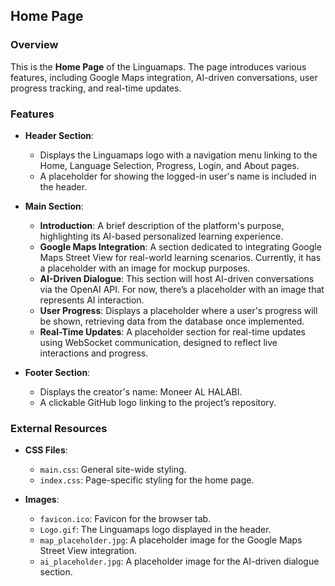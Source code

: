 
## Home Page

### Overview
This is the **Home Page** of the Linguamaps. The page introduces various features, including Google Maps integration, AI-driven conversations, user progress tracking, and real-time updates.

### Features
- **Header Section**: 
  - Displays the Linguamaps logo with a navigation menu linking to the Home, Language Selection, Progress, Login, and About pages.
  - A placeholder for showing the logged-in user's name is included in the header.

- **Main Section**:
  - **Introduction**: A brief description of the platform's purpose, highlighting its AI-based personalized learning experience.
  - **Google Maps Integration**: A section dedicated to integrating Google Maps Street View for real-world learning scenarios. Currently, it has a placeholder with an image for mockup purposes.
  - **AI-Driven Dialogue**: This section will host AI-driven conversations via the OpenAI API. For now, there’s a placeholder with an image that represents AI interaction.
  - **User Progress**: Displays a placeholder where a user's progress will be shown, retrieving data from the database once implemented.
  - **Real-Time Updates**: A placeholder section for real-time updates using WebSocket communication, designed to reflect live interactions and progress.

- **Footer Section**:
  - Displays the creator's name: Moneer AL HALABI.
  - A clickable GitHub logo linking to the project’s repository.
  
### External Resources
- **CSS Files**: 
  - `main.css`: General site-wide styling.
  - `index.css`: Page-specific styling for the home page.
  
- **Images**:
  - `favicon.ico`: Favicon for the browser tab.
  - `Logo.gif`: The Linguamaps logo displayed in the header.
  - `map_placeholder.jpg`: A placeholder image for the Google Maps Street View integration.
  - `ai_placeholder.jpg`: A placeholder image for the AI-driven dialogue section.

